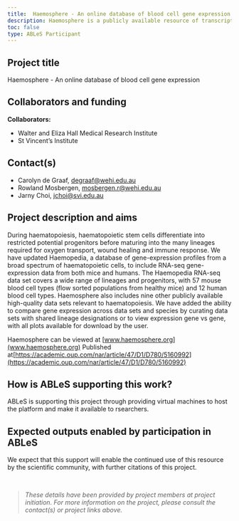 ```yaml
---
title:  Haemosphere - An online database of blood cell gene expression 
description: Haemosphere is a publicly available resource of transcriptional data for human and mouse blood cells. This allows researchers around the world to access the expression data for their genes of interest, and identify novel genes that are interesting in their field of study.
toc: false
type: ABLeS Participant
---
```


## Project title

Haemosphere - An online database of blood cell gene expression

## Collaborators and funding

**Collaborators:**

- Walter and Eliza Hall Medical Research Institute
- St Vincent’s Institute

## Contact(s)

- Carolyn de Graaf, <degraaf@wehi.edu.au>
- Rowland Mosbergen, <mosbergen.r@wehi.edu.au>
- Jarny Choi, <jchoi@svi.edu.au>

## Project description and aims

During haematopoiesis, haematopoietic stem cells differentiate into restricted potential progenitors before maturing into the many lineages required for oxygen transport, wound healing and immune response. We have updated Haemopedia, a database of gene-expression profiles from a broad spectrum of haematopoietic cells, to include RNA-seq gene-expression data from both mice and humans. The Haemopedia RNA-seq data set covers a wide range of lineages and progenitors, with 57 mouse blood cell types (flow sorted populations from healthy mice) and 12 human blood cell types. Haemosphere also includes nine other publicly available high-quality data sets relevant to haematopoiesis. We have added the ability to compare gene expression across data sets and species by curating data sets with shared lineage designations or to view expression gene vs gene, with all plots available for download by the user.

Haemosphere can be viewed at [www.haemosphere.org](www.haemosphere.org)
Published at[https://academic.oup.com/nar/article/47/D1/D780/5160992](https://academic.oup.com/nar/article/47/D1/D780/5160992)

## How is ABLeS supporting this work?

ABLeS is supporting this project through providing virtual machines to host the platform and make it available to rsearchers.

## Expected outputs enabled by participation in ABLeS

We expect that this support will enable the continued use of this resource by the scientific community, with further citations of this project.

<br/>

> *These details have been provided by project members at project initiation. For more information on the project, please consult the contact(s) or project links above.*